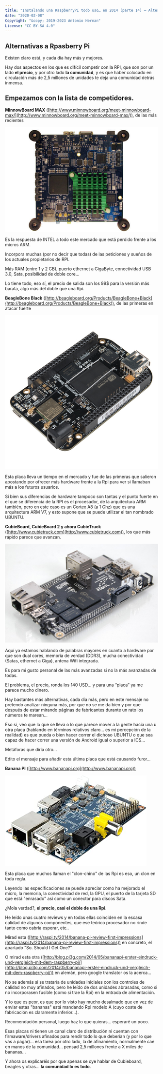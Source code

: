 ```yaml
---
title: "Instalando una RaspberryPI todo uso… en 2014 (parte 14) – Alternativas a RaspberryPI"
date: "2020-02-08"
Copyright: "&copy; 2019-2023 Antonio Hernan"
License: "CC BY-SA 4.0"
---
```


## Alternativas a Rpasberry Pi

Existen claro está, y cada día hay más y mejores.

Hay dos aspectos en los que es difícil competir con la RPI, que son por un lado **el precio**, y por otro lado **la comunidad**, y es que haber colocado en circulación más de 2,5 millones de unidades te deja una comunidad detrás inmensa.

## Empezamos con la lista de competidores.

**MinnowBoard MAX** ([http://www.minnowboard.org/meet-minnowboard-max/](http://www.minnowboard.org/meet-minnowboard-max/)), de las más recientes

![](images/MinnowBoard.jpg)

Es la respuesta de INTEL a todo este mercado que está perdido frente a los micros ARM.

Incorpora muchas (por no decir que todas) de las peticiones y sueños de los actuales propietarios de RPI.

Más RAM (entre 1 y 2 GB), puerto ethernet a GigaByte, conectividad USB 3.0, Sata, posibilidad de doble core…

Lo tiene todo, eso sí, el precio de salida son los 99$ para la versión más barata, algo más del doble que una Rpi.

**BeagleBone Black** ([http://beagleboard.org/Products/BeagleBone+Black](http://beagleboard.org/Products/BeagleBone+Black)), de las primeras en atacar fuerte

![](images/Beagle.jpg)

Esta placa lleva un tiempo en el mercado y fue de las primeras que salieron apostando por ofrecer más hardware frente a la Rpi para ver si llamaban más a los futuros usuarios.

Si bien sus diferencias de hardware tampoco son tantas y el punto fuerte en el que se diferencia de la RPI es el procesador, de la arquitectura ARM también, pero en este caso es un Cortex A8 (a 1 Ghz) que es una arquitectura ARM V7, y esto supone que se puede utilizar el tan nombrado UBUNTU.

**CubieBoard, CubieBoard 2 y ahora CubieTruck** ([http://www.cubietruck.com](http://www.cubietruck.com)), los que más rápido parece que avanzan.

![](images/Cubieboard.jpeg)

Aquí ya estamos hablando de palabras mayores en cuanto a hardware por que son dual cores, memoria de verdad (DDR3), mucha conectividad (Satas, ethernet a Giga), antena Wifi integrada.

Es para mi gusto personal de las más avanzadas si no la más avanzadas de todas.

El problema, el precio, ronda los 140 USD… y para una “placa” ya me parece mucho dinero.

Hay bastantes más alternativas, cada día más, pero en este mensaje no pretendo analizar ninguna más, por que no se me da bien y por que después de estar mirando páginas de fabricantes durante un rato los números te marean…

Eso si, veo que lo que se lleva o lo que parece mover a la gente hacia una u otra placa (hablando en términos relativos claro… es mi percepción de la realidad) es que pueda o bien hacer correr el dichoso UBUNTU o que sea capaz de hacer correr una versión de Android igual o superior a ICS…

Metáforas que diría otro…

Edito el mensaje para añadir esta última placa que está causando furor...

**Banana PI** ([http://www.bananapi.org](http://www.bananapi.org))

![](images/banana.jpg)

Esta placa que muchos llaman el "clon-chino" de las Rpi es eso, un clon en toda regla.

Leyendo las especificaciones se puede apreciar como ha mejorado el micro, la memoria, la conectividad de red, la GPU, el puerto de la tarjeta SD que está "enrasado" así como un conector para discos Sata.

¿Mola verdad?, **el precio, casi el doble de una Rpi**.

He leído unas cuatro reviews y en todas ellas coinciden en la escasa calidad de algunos componentes, que ese teórico procesador no rinde tanto como cabría esperar, etc..

Mirad esta ([http://raspi.tv/2014/banana-pi-review-first-impressions](http://raspi.tv/2014/banana-pi-review-first-impressions)) en concreto, el apartado "So. Should I Get One?"

O mirad esta otra ([http://blog.pi3g.com/2014/05/bananapi-erster-eindruck-und-vergleich-mit-dem-raspberry-pi/](http://blog.pi3g.com/2014/05/bananapi-erster-eindruck-und-vergleich-mit-dem-raspberry-pi/)) en alemán, pero google translator os la acerca...

No se además si se trataría de unidades iniciales con los controles de calidad no muy afinados, pero he leído de dos unidades abrasadas, como si no incorporasen fusible (como si trae la Rpi) en la entrada de alimentación.

Y lo que es peor, es que por lo visto hay mucho desalmado que en vez de enviar estas "bananas" está mandando Rpi modelo A (cuyo coste de fabricación es claramente inferior...).

Recomendación personal, luego haz lo que quieras... esperaré un poco.

Esas placas ni tienen un canal claro de distribución ni cuentan con firmaware/drivers afinados para rendir todo lo que deberían (y por lo que vas a pagar)... esa tarea por otro lado, la de afinamiento, normalmente cae en manos de la comunidad... pensad 2,5 millones frente a X miles de bananas...

Y ahora os explicaréis por que apenas se oye hablar de Cubieboard, beagles y otras... **la comunidad lo es todo**.
